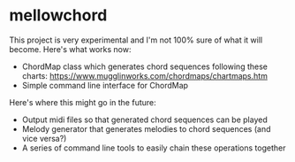 # mellowchord

This project is very experimental and I'm not 100% sure of what it will become.  Here's what works now:
* ChordMap class which generates chord sequences following these charts:  https://www.mugglinworks.com/chordmaps/chartmaps.htm
* Simple command line interface for ChordMap

Here's where this might go in the future:
* Output midi files so that generated chord sequences can be played
* Melody generator that generates melodies to chord sequences (and vice versa?)
* A series of command line tools to easily chain these operations together
